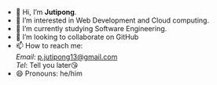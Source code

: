 - 👋 Hi, I’m <b>Jutipong</b>.
- 👀 I’m interested in Web Development and Cloud computing.
- 🌱 I’m currently studying Software Engineering.
- 💞️ I’m looking to collaborate on GitHub
- 📫 How to reach me:<br>
      <I>Email</i>:  p.jutipong13@gmail.com<br>
      <I>Tel</i>: Tell you later😘     
- 😄 Pronouns: he/him

<!---
Jpuntul/Jpuntul is a ✨ special ✨ repository because its `README.md` (this file) appears on your GitHub profile.
You can click the Preview link to take a look at your changes.
--->
